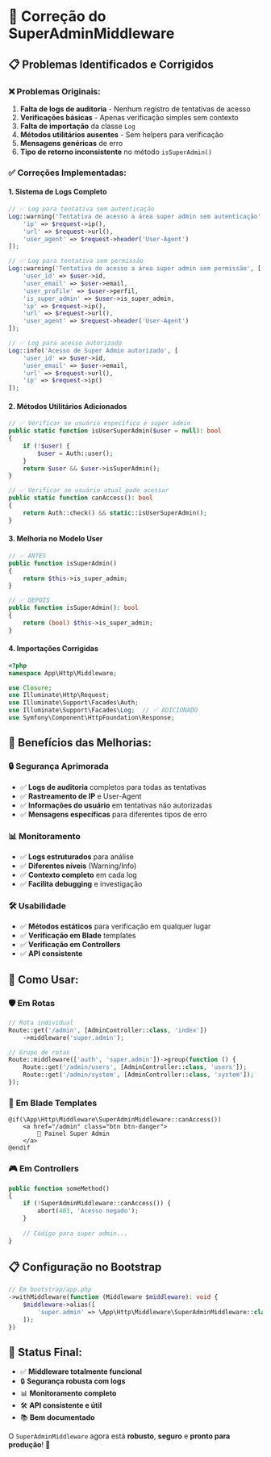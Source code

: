 # 🔧 Correção do SuperAdminMiddleware

## 📋 Problemas Identificados e Corrigidos

### ❌ **Problemas Originais:**
1. **Falta de logs de auditoria** - Nenhum registro de tentativas de acesso
2. **Verificações básicas** - Apenas verificação simples sem contexto
3. **Falta de importação** da classe `Log`
4. **Métodos utilitários ausentes** - Sem helpers para verificação
5. **Mensagens genéricas** de erro
6. **Tipo de retorno inconsistente** no método `isSuperAdmin()`

### ✅ **Correções Implementadas:**

#### 1. **Sistema de Logs Completo**
```php
// ✅ Log para tentativa sem autenticação
Log::warning('Tentativa de acesso a área super admin sem autenticação', [
    'ip' => $request->ip(),
    'url' => $request->url(),
    'user_agent' => $request->header('User-Agent')
]);

// ✅ Log para tentativa sem permissão
Log::warning('Tentativa de acesso a área super admin sem permissão', [
    'user_id' => $user->id,
    'user_email' => $user->email,
    'user_profile' => $user->perfil,
    'is_super_admin' => $user->is_super_admin,
    'ip' => $request->ip(),
    'url' => $request->url(),
    'user_agent' => $request->header('User-Agent')
]);

// ✅ Log para acesso autorizado
Log::info('Acesso de Super Admin autorizado', [
    'user_id' => $user->id,
    'user_email' => $user->email,
    'url' => $request->url(),
    'ip' => $request->ip()
]);
```

#### 2. **Métodos Utilitários Adicionados**
```php
// ✅ Verificar se usuário específico é super admin
public static function isUserSuperAdmin($user = null): bool
{
    if (!$user) {
        $user = Auth::user();
    }
    return $user && $user->isSuperAdmin();
}

// ✅ Verificar se usuário atual pode acessar
public static function canAccess(): bool
{
    return Auth::check() && static::isUserSuperAdmin();
}
```

#### 3. **Melhoria no Modelo User**
```php
// ✅ ANTES
public function isSuperAdmin()
{
    return $this->is_super_admin;
}

// ✅ DEPOIS
public function isSuperAdmin(): bool
{
    return (bool) $this->is_super_admin;
}
```

#### 4. **Importações Corrigidas**
```php
<?php
namespace App\Http\Middleware;

use Closure;
use Illuminate\Http\Request;
use Illuminate\Support\Facades\Auth;
use Illuminate\Support\Facades\Log;  // ✅ ADICIONADO
use Symfony\Component\HttpFoundation\Response;
```

## 🎯 **Benefícios das Melhorias:**

### 🔒 **Segurança Aprimorada**
- ✅ **Logs de auditoria** completos para todas as tentativas
- ✅ **Rastreamento de IP** e User-Agent
- ✅ **Informações do usuário** em tentativas não autorizadas
- ✅ **Mensagens específicas** para diferentes tipos de erro

### 📊 **Monitoramento**
- ✅ **Logs estruturados** para análise
- ✅ **Diferentes níveis** (Warning/Info)
- ✅ **Contexto completo** em cada log
- ✅ **Facilita debugging** e investigação

### 🛠️ **Usabilidade**
- ✅ **Métodos estáticos** para verificação em qualquer lugar
- ✅ **Verificação em Blade** templates
- ✅ **Verificação em Controllers**
- ✅ **API consistente**

## 📝 **Como Usar:**

### 🛡️ **Em Rotas**
```php
// Rota individual
Route::get('/admin', [AdminController::class, 'index'])
    ->middleware('super.admin');

// Grupo de rotas
Route::middleware(['auth', 'super.admin'])->group(function () {
    Route::get('/admin/users', [AdminController::class, 'users']);
    Route::get('/admin/system', [AdminController::class, 'system']);
});
```

### 🎨 **Em Blade Templates**
```blade
@if(\App\Http\Middleware\SuperAdminMiddleware::canAccess())
    <a href="/admin" class="btn btn-danger">
        🔧 Painel Super Admin
    </a>
@endif
```

### 🎮 **Em Controllers**
```php
public function someMethod()
{
    if (!SuperAdminMiddleware::canAccess()) {
        abort(403, 'Acesso negado');
    }
    
    // Código para super admin...
}
```

## 📋 **Configuração no Bootstrap**
```php
// Em bootstrap/app.php
->withMiddleware(function (Middleware $middleware): void {
    $middleware->alias([
        'super.admin' => \App\Http\Middleware\SuperAdminMiddleware::class,
    ]);
})
```

## 🎯 **Status Final:**
- ✅ **Middleware totalmente funcional**
- 🔒 **Segurança robusta com logs**
- 📊 **Monitoramento completo**
- 🛠️ **API consistente e útil**
- 📚 **Bem documentado**

O `SuperAdminMiddleware` agora está **robusto**, **seguro** e **pronto para produção**! 🚀
